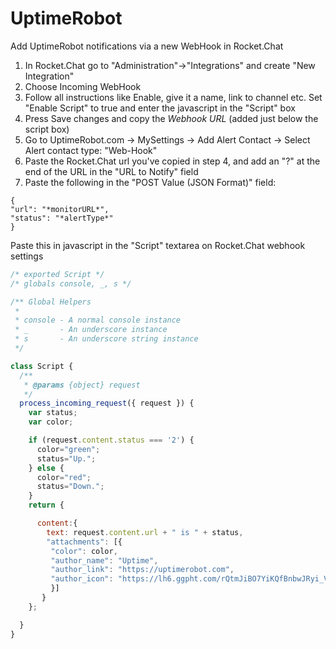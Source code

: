 # UptimeRobot

Add UptimeRobot notifications via a new WebHook in Rocket.Chat

1. In Rocket.Chat go to "Administration"->"Integrations" and create "New Integration"
2. Choose Incoming WebHook
3. Follow all instructions like Enable, give it a name, link to channel etc. Set "Enable Script" to true and enter the javascript in the "Script" box
4. Press Save changes and copy the *Webhook URL* (added just below the script box)
5. Go to UptimeRobot.com -> MySettings -> Add Alert Contact -> Select Alert contact type: "Web-Hook"
6. Paste the Rocket.Chat url you've copied in step 4, and add an "?" at the end of the URL in the "URL to Notify" field
7. Paste the following in the "POST Value (JSON Format)" field:

```
{
"url": "*monitorURL*",
"status": "*alertType*"
}
```

Paste this in javascript in the "Script" textarea on Rocket.Chat webhook settings

```javascript
/* exported Script */
/* globals console, _, s */

/** Global Helpers
 *
 * console - A normal console instance
 * _       - An underscore instance
 * s       - An underscore string instance
 */

class Script {
  /**
   * @params {object} request
   */
  process_incoming_request({ request }) {
    var status;
    var color;

    if (request.content.status === '2') {
      color="green";
      status="Up.";
    } else {
      color="red";
      status="Down.";
    }
    return {

      content:{
        text: request.content.url + " is " + status,
        "attachments": [{
         "color": color,
         "author_name": "Uptime",
         "author_link": "https://uptimerobot.com",
         "author_icon": "https://lh6.ggpht.com/rQtmJiBO7YiKQfBnbwJRyi_Vr1j1Qlzt9oHuO-w0-STVJCZkIOdyTYYj-AU4Z6-D6RI=w300"
         }]
       }
    };

  }
}
```
